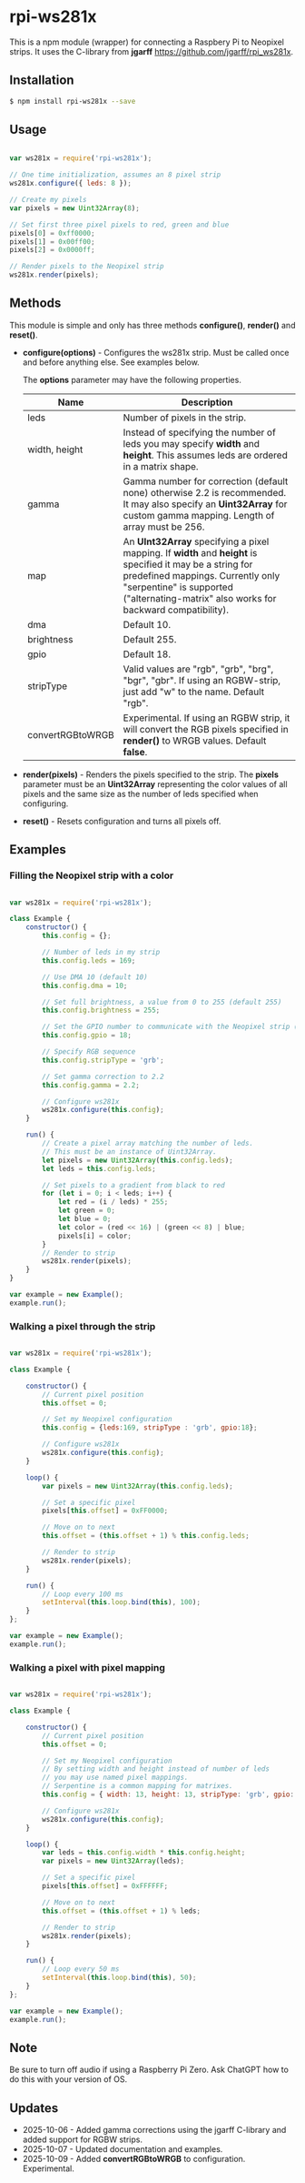 # rpi-ws281x

This is a npm module (wrapper) for connecting a Raspbery Pi to Neopixel strips. It uses the C-library from **jgarff** https://github.com/jgarff/rpi_ws281x.

## Installation

```bash
$ npm install rpi-ws281x --save
```

## Usage

```javascript

var ws281x = require('rpi-ws281x');

// One time initialization, assumes an 8 pixel strip
ws281x.configure({ leds: 8 });

// Create my pixels
var pixels = new Uint32Array(8);

// Set first three pixel pixels to red, green and blue
pixels[0] = 0xff0000;
pixels[1] = 0x00ff00;
pixels[2] = 0x0000ff;

// Render pixels to the Neopixel strip
ws281x.render(pixels);

```

## Methods

This module is simple and only has three methods **configure()**, **render()** and **reset()**.

- **configure(options)** - Configures the ws281x strip. Must be called once and before anything else. See examples below.

     The **options** parameter may have the following properties.

     | Name             | Description                                                  |
     | ---------------- | ------------------------------------------------------------ |
     | leds             | Number of pixels in the strip.                               |
     | width, height    | Instead of specifying the number of leds you may specify **width** and **height**. This assumes leds are ordered in a matrix shape. |
     | gamma            | Gamma number for correction (default none) otherwise 2.2 is recommended. It may also specify an **Uint32Array** for custom gamma mapping. Length of array must be 256. |
     | map              | An **UInt32Array** specifying a pixel mapping. If **width** and **height** is specified it may be a string for predefined mappings. Currently only "serpentine" is supported ("alternating-matrix" also works for backward compatibility). |
     | dma              | Default 10.                                                  |
     | brightness       | Default 255.                                                 |
     | gpio             | Default 18.                                                  |
     | stripType        | Valid values are "rgb", "grb", "brg", "bgr", "gbr". If using an RGBW-strip, just add "w" to the name. Default "rgb". |
     | convertRGBtoWRGB | Experimental. If using an RGBW strip, it will convert the RGB pixels specified in **render()** to WRGB values. Default **false**. |

- **render(pixels)** - Renders the pixels specified to the strip. The **pixels** parameter must be an **Uint32Array** representing the color values of all pixels and the same size as the number of leds specified when configuring.
- **reset()** - Resets configuration and turns all pixels off.

## Examples

### Filling the Neopixel strip with a color

```javascript

var ws281x = require('rpi-ws281x');

class Example {
    constructor() {
        this.config = {};

        // Number of leds in my strip
        this.config.leds = 169;

        // Use DMA 10 (default 10)
        this.config.dma = 10;

        // Set full brightness, a value from 0 to 255 (default 255)
        this.config.brightness = 255;

        // Set the GPIO number to communicate with the Neopixel strip (default 18)
        this.config.gpio = 18;

        // Specify RGB sequence
        this.config.stripType = 'grb';

        // Set gamma correction to 2.2 
        this.config.gamma = 2.2;

        // Configure ws281x
        ws281x.configure(this.config);
    }

    run() {
        // Create a pixel array matching the number of leds.
        // This must be an instance of Uint32Array.
        let pixels = new Uint32Array(this.config.leds);
        let leds = this.config.leds;

        // Set pixels to a gradient from black to red
        for (let i = 0; i < leds; i++) {
            let red = (i / leds) * 255;
            let green = 0;
            let blue = 0;
            let color = (red << 16) | (green << 8) | blue;
            pixels[i] = color;
        }
        // Render to strip
        ws281x.render(pixels);
    }
}

var example = new Example();
example.run();

```

### Walking a pixel through the strip

```javascript

var ws281x = require('rpi-ws281x');

class Example {

    constructor() {
        // Current pixel position
        this.offset = 0;

        // Set my Neopixel configuration
        this.config = {leds:169, stripType : 'grb', gpio:18};

        // Configure ws281x
        ws281x.configure(this.config);
    }

    loop() {
        var pixels = new Uint32Array(this.config.leds);

        // Set a specific pixel
        pixels[this.offset] = 0xFF0000;

        // Move on to next
        this.offset = (this.offset + 1) % this.config.leds;

        // Render to strip
        ws281x.render(pixels);
    }

    run() {
        // Loop every 100 ms
        setInterval(this.loop.bind(this), 100);
    }
};

var example = new Example();
example.run();
```

### Walking a pixel with pixel mapping

```javascript

var ws281x = require('rpi-ws281x');

class Example {

    constructor() {
        // Current pixel position
        this.offset = 0;

        // Set my Neopixel configuration
        // By setting width and height instead of number of leds
        // you may use named pixel mappings.
        // Serpentine is a common mapping for matrixes.
        this.config = { width: 13, height: 13, stripType: 'grb', gpio: 18, dma: 10, map: 'serpentine' };

        // Configure ws281x
        ws281x.configure(this.config);
    }

    loop() {
        var leds = this.config.width * this.config.height;
        var pixels = new Uint32Array(leds);

        // Set a specific pixel
        pixels[this.offset] = 0xFFFFFF;

        // Move on to next
        this.offset = (this.offset + 1) % leds;

        // Render to strip
        ws281x.render(pixels);
    }

    run() {
        // Loop every 50 ms
        setInterval(this.loop.bind(this), 50);
    }
};

var example = new Example();
example.run();
```

## Note

Be sure to turn off audio if using a Raspberry Pi Zero. Ask ChatGPT how to do this with your version of OS.



## Updates

- 2025-10-06 - Added gamma corrections using the jgarff C-library and added support for RGBW strips. 
- 2025-10-07 - Updated documentation and examples.
- 2025-10-09 - Added **convertRGBtoWRGB** to configuration. Experimental. 


